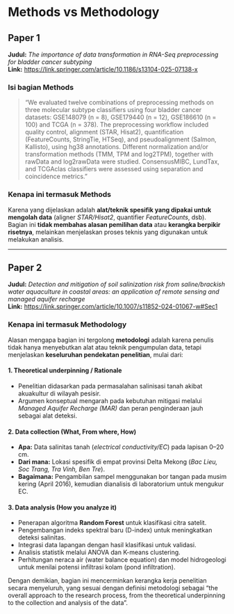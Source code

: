 # Methods vs Methodology

## **Paper 1**  
**Judul:** *The importance of data transformation in RNA-Seq preprocessing for bladder cancer subtyping* \
**Link:** https://link.springer.com/article/10.1186/s13104-025-07138-x

### **Isi bagian Methods**
> “We evaluated twelve combinations of preprocessing methods on three molecular subtype classifiers using four bladder cancer datasets: GSE148079 (n = 8), GSE179440 (n = 12), GSE186610 (n = 100) and TCGA (n = 378). The preprocessing workflow included quality control, alignment (STAR, Hisat2), quantification (FeatureCounts, StringTie, HTSeq), and pseudoalignment (Salmon, Kallisto), using hg38 annotations. Different normalization and/or transformation methods (TMM, TPM and log2TPM), together with rawData and log2rawData were studied. ConsensusMIBC, LundTax, and TCGAclas classifiers were assessed using separation and coincidence metrics.”

### **Kenapa ini termasuk Methods**
Karena yang dijelaskan adalah **alat/teknik spesifik yang dipakai untuk mengolah data** (aligner *STAR/Hisat2*, quantifier *FeatureCounts*, dsb).  
Bagian ini **tidak membahas alasan pemilihan data** atau **kerangka berpikir risetnya**, melainkan menjelaskan proses teknis yang digunakan untuk melakukan analisis.

---

## **Paper 2**  
**Judul:** *Detection and mitigation of soil salinization risk from saline/brackish water aquaculture in coastal areas: an application of remote sensing and managed aquifer recharge* \
**Link:** https://link.springer.com/article/10.1007/s11852-024-01067-w#Sec1

### **Kenapa ini termasuk Methodology**
Alasan mengapa bagian ini tergolong **metodologi** adalah karena penulis tidak hanya menyebutkan alat atau teknik pengumpulan data, tetapi menjelaskan **keseluruhan pendekatan penelitian**, mulai dari:

#### **1. Theoretical underpinning / Rationale**
- Penelitian didasarkan pada permasalahan salinisasi tanah akibat akuakultur di wilayah pesisir.  
- Argumen konseptual mengarah pada kebutuhan mitigasi melalui *Managed Aquifer Recharge (MAR)* dan peran penginderaan jauh sebagai alat deteksi.

#### **2. Data collection (What, From where, How)**
- **Apa:** Data salinitas tanah (*electrical conductivity/EC*) pada lapisan 0–20 cm.  
- **Dari mana:** Lokasi spesifik di empat provinsi Delta Mekong (*Bac Lieu, Soc Trang, Tra Vinh, Ben Tre*).  
- **Bagaimana:** Pengambilan sampel menggunakan bor tangan pada musim kering (April 2016), kemudian dianalisis di laboratorium untuk mengukur EC.

#### **3. Data analysis (How you analyze it)**
- Penerapan algoritma **Random Forest** untuk klasifikasi citra satelit.
- Pengembangan indeks spektral baru (D-index) untuk meningkatkan deteksi salinitas.
- Integrasi data lapangan dengan hasil klasifikasi untuk validasi.
- Analisis statistik melalui ANOVA dan K-means clustering.
- Perhitungan neraca air (water balance equation) dan model hidrogeologi untuk menilai potensi infiltrasi kolam (pond infiltration).
  
Dengan demikian, bagian ini mencerminkan kerangka kerja penelitian secara menyeluruh, yang sesuai dengan definisi metodologi sebagai “the overall approach to the research process, from the theoretical underpinning to the collection and analysis of the data”.
